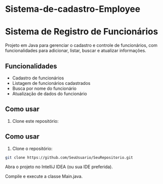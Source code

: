 ﻿# Sistema-de-cadastro-Employee
# Sistema de Registro de Funcionários

Projeto em Java para gerenciar o cadastro e controle de funcionários, com funcionalidades para adicionar, listar, buscar e atualizar informações.

## Funcionalidades

- Cadastro de funcionários  
- Listagem de funcionários cadastrados  
- Busca por nome do funcionário  
- Atualização de dados do funcionário  

## Como usar

1. Clone este repositório:

## Como usar

1. Clone o repositório:

```bash
git clone https://github.com/SeuUsuario/SeuRepositorio.git
```
Abra o projeto no IntelliJ IDEA (ou sua IDE preferida).

Compile e execute a classe Main.java.

